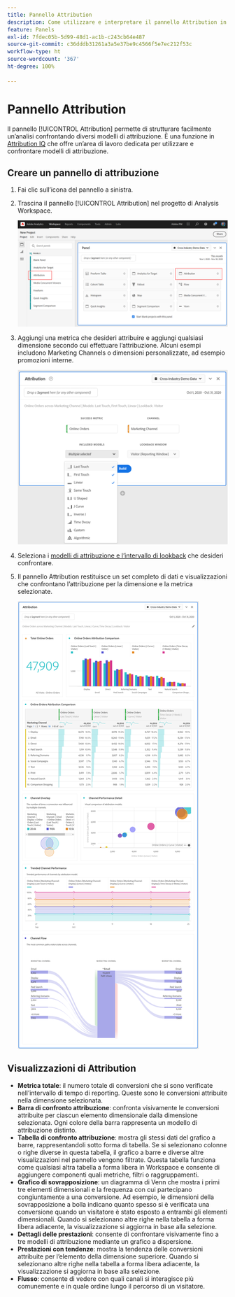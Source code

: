 ```yaml
---
title: Pannello Attribution
description: Come utilizzare e interpretare il pannello Attribution in Analysis Workspace.
feature: Panels
exl-id: 7fdec05b-5d99-48d1-ac1b-c243cb64e487
source-git-commit: c36dddb31261a3a5e37be9c4566f5e7ec212f53c
workflow-type: ht
source-wordcount: '367'
ht-degree: 100%

---
```


# Pannello Attribution

Il pannello [!UICONTROL Attribution] permette di strutturare facilmente un’analisi confrontando diversi modelli di attribuzione. È una funzione in [Attribution IQ](../attribution/overview.md) che offre un’area di lavoro dedicata per utilizzare e confrontare modelli di attribuzione.

## Creare un pannello di attribuzione

1. Fai clic sull’icona del pannello a sinistra.
1. Trascina il pannello [!UICONTROL Attribution] nel progetto di Analysis Workspace.

   ![Nuovo pannello di attribuzione](assets/Attribution_Panel_1.png)

1. Aggiungi una metrica che desideri attribuire e aggiungi qualsiasi dimensione secondo cui effettuare l’attribuzione. Alcuni esempi includono Marketing Channels o dimensioni personalizzate, ad esempio promozioni interne.

   ![Seleziona dimensione e metrica](assets/attribution_panel2.png)

1. Seleziona i [modelli di attribuzione e l’intervallo di lookback](../attribution/models.md) che desideri confrontare.

1. Il pannello Attribution restituisce un set completo di dati e visualizzazioni che confrontano l’attribuzione per la dimensione e la metrica selezionate.

   ![Visualizzazioni di Attribution](assets/attr_panel_vizs.png)

## Visualizzazioni di Attribution

* **Metrica totale**: il numero totale di conversioni che si sono verificate nell’intervallo di tempo di reporting. Queste sono le conversioni attribuite nella dimensione selezionata.
* **Barra di confronto attribuzione**: confronta visivamente le conversioni attribuite per ciascun elemento dimensionale dalla dimensione selezionata. Ogni colore della barra rappresenta un modello di attribuzione distinto.
* **Tabella di confronto attribuzione**: mostra gli stessi dati del grafico a barre, rappresentandoli sotto forma di tabella. Se si selezionano colonne o righe diverse in questa tabella, il grafico a barre e diverse altre visualizzazioni nel pannello vengono filtrate. Questa tabella funziona come qualsiasi altra tabella a forma libera in Workspace e consente di aggiungere componenti quali metriche, filtri o raggruppamenti.
* **Grafico di sovrapposizione**: un diagramma di Venn che mostra i primi tre elementi dimensionali e la frequenza con cui partecipano congiuntamente a una conversione. Ad esempio, le dimensioni della sovrapposizione a bolla indicano quanto spesso si è verificata una conversione quando un visitatore è stato esposto a entrambi gli elementi dimensionali. Quando si selezionano altre righe nella tabella a forma libera adiacente, la visualizzazione si aggiorna in base alla selezione.
* **Dettagli delle prestazioni**: consente di confrontare visivamente fino a tre modelli di attribuzione mediante un grafico a dispersione.
* **Prestazioni con tendenze**: mostra la tendenza delle conversioni attribuite per l’elemento della dimensione superiore. Quando si selezionano altre righe nella tabella a forma libera adiacente, la visualizzazione si aggiorna in base alla selezione.
* **Flusso**: consente di vedere con quali canali si interagisce più comunemente e in quale ordine lungo il percorso di un visitatore.
